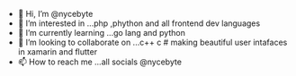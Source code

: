 - 👋 Hi, I’m @nycebyte
- 👀 I’m interested in ...php ,phython and all frontend dev languages
- 🌱 I’m currently learning ...go lang and python 
- 💞️ I’m looking to collaborate on ...c++ c # making beautiful user intafaces in xamarin and flutter 
- 📫 How to reach me ...all socials @nycebyte

